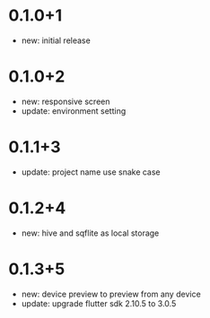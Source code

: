 # 0.1.0+1
- new: initial release

# 0.1.0+2
- new: responsive screen
- update: environment setting

# 0.1.1+3
- update: project name use snake case

# 0.1.2+4
- new: hive and sqflite as local storage

# 0.1.3+5
- new: device preview to preview from any device
- update: upgrade flutter sdk 2.10.5 to 3.0.5
